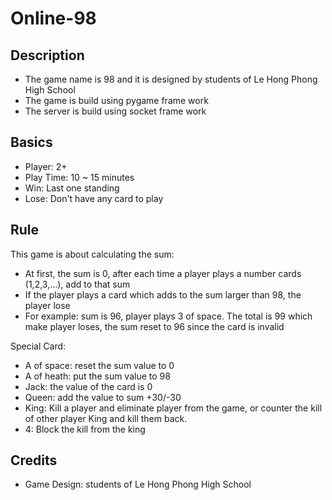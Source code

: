 # Online-98

## Description
- The game name is 98 and it is designed by students of Le Hong Phong High School
- The game is build using pygame frame work 
- The server is build using socket frame work

## Basics
- Player: 2+
- Play Time: 10 ~ 15 minutes
- Win: Last one standing
- Lose: Don't have any card to play

## Rule
This game is about calculating the sum:
- At first, the sum is 0, after each time a player plays a number cards (1,2,3,...), add to that sum
- If the player plays a card which adds to the sum larger than 98, the player lose
- For example: sum is 96, player plays 3 of space. The total is 99 which make player loses, the sum reset to 96 since the card is invalid

Special Card:
- A of space: reset the sum value to 0
- A of heath: put the sum value to 98
- Jack: the value of the card is 0
- Queen: add the value to sum +30/-30
- King: Kill a player and eliminate player from the game, or counter the kill of other player King and kill them back.
- 4: Block the kill from the king

## Credits
- Game Design: students of Le Hong Phong High School

